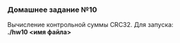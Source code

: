 ### Домашнее задание №10
Вычисление контрольной суммы CRC32.
Для запуска:    
**./hw10 <имя файла>**   
